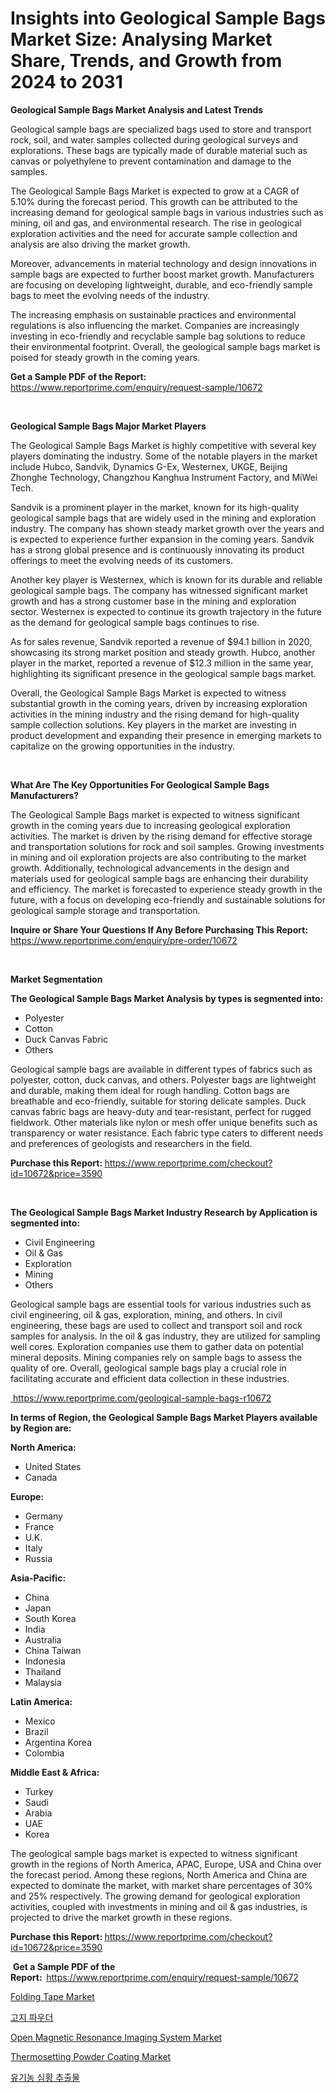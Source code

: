 <p><h1>Insights into Geological Sample Bags Market Size: Analysing Market Share, Trends, and Growth from 2024 to 2031</h1></p><p><strong>Geological Sample Bags Market Analysis and Latest Trends</strong></p>
<p><p>Geological sample bags are specialized bags used to store and transport rock, soil, and water samples collected during geological surveys and explorations. These bags are typically made of durable material such as canvas or polyethylene to prevent contamination and damage to the samples.</p><p>The Geological Sample Bags Market is expected to grow at a CAGR of 5.10% during the forecast period. This growth can be attributed to the increasing demand for geological sample bags in various industries such as mining, oil and gas, and environmental research. The rise in geological exploration activities and the need for accurate sample collection and analysis are also driving the market growth.</p><p>Moreover, advancements in material technology and design innovations in sample bags are expected to further boost market growth. Manufacturers are focusing on developing lightweight, durable, and eco-friendly sample bags to meet the evolving needs of the industry.</p><p>The increasing emphasis on sustainable practices and environmental regulations is also influencing the market. Companies are increasingly investing in eco-friendly and recyclable sample bag solutions to reduce their environmental footprint. Overall, the geological sample bags market is poised for steady growth in the coming years.</p></p>
<p><strong>Get a Sample PDF of the Report:&nbsp;</strong> <a href="https://www.reportprime.com/enquiry/request-sample/10672">https://www.reportprime.com/enquiry/request-sample/10672</a></p>
<p>&nbsp;</p>
<p><strong>Geological Sample Bags Major Market Players</strong></p>
<p><p>The Geological Sample Bags Market is highly competitive with several key players dominating the industry. Some of the notable players in the market include Hubco, Sandvik, Dynamics G-Ex, Westernex, UKGE, Beijing Zhonghe Technology, Changzhou Kanghua Instrument Factory, and MiWei Tech. </p><p>Sandvik is a prominent player in the market, known for its high-quality geological sample bags that are widely used in the mining and exploration industry. The company has shown steady market growth over the years and is expected to experience further expansion in the coming years. Sandvik has a strong global presence and is continuously innovating its product offerings to meet the evolving needs of its customers. </p><p>Another key player is Westernex, which is known for its durable and reliable geological sample bags. The company has witnessed significant market growth and has a strong customer base in the mining and exploration sector. Westernex is expected to continue its growth trajectory in the future as the demand for geological sample bags continues to rise. </p><p>As for sales revenue, Sandvik reported a revenue of $94.1 billion in 2020, showcasing its strong market position and steady growth. Hubco, another player in the market, reported a revenue of $12.3 million in the same year, highlighting its significant presence in the geological sample bags market.</p><p>Overall, the Geological Sample Bags Market is expected to witness substantial growth in the coming years, driven by increasing exploration activities in the mining industry and the rising demand for high-quality sample collection solutions. Key players in the market are investing in product development and expanding their presence in emerging markets to capitalize on the growing opportunities in the industry.</p></p>
<p>&nbsp;</p>
<p><strong>What Are The Key Opportunities For Geological Sample Bags Manufacturers?</strong></p>
<p><p>The Geological Sample Bags market is expected to witness significant growth in the coming years due to increasing geological exploration activities. The market is driven by the rising demand for effective storage and transportation solutions for rock and soil samples. Growing investments in mining and oil exploration projects are also contributing to the market growth. Additionally, technological advancements in the design and materials used for geological sample bags are enhancing their durability and efficiency. The market is forecasted to experience steady growth in the future, with a focus on developing eco-friendly and sustainable solutions for geological sample storage and transportation.</p></p>
<p><strong>Inquire or Share Your Questions If Any Before Purchasing This Report:</strong> <a href="https://www.reportprime.com/enquiry/pre-order/10672">https://www.reportprime.com/enquiry/pre-order/10672</a></p>
<p>&nbsp;</p>
<p><strong>Market Segmentation</strong></p>
<p><strong>The Geological Sample Bags Market Analysis by types is segmented into:</strong></p>
<p><ul><li>Polyester</li><li>Cotton</li><li>Duck Canvas Fabric</li><li>Others</li></ul></p>
<p><p>Geological sample bags are available in different types of fabrics such as polyester, cotton, duck canvas, and others. Polyester bags are lightweight and durable, making them ideal for rough handling. Cotton bags are breathable and eco-friendly, suitable for storing delicate samples. Duck canvas fabric bags are heavy-duty and tear-resistant, perfect for rugged fieldwork. Other materials like nylon or mesh offer unique benefits such as transparency or water resistance. Each fabric type caters to different needs and preferences of geologists and researchers in the field.</p></p>
<p><strong>Purchase this Report:&nbsp;</strong><a href="https://www.reportprime.com/checkout?id=10672&price=3590">https://www.reportprime.com/checkout?id=10672&price=3590</a></p>
<p>&nbsp;</p>
<p><strong>The Geological Sample Bags Market Industry Research by Application is segmented into:</strong></p>
<p><ul><li>Civil Engineering</li><li>Oil & Gas</li><li>Exploration</li><li>Mining</li><li>Others</li></ul></p>
<p><p>Geological sample bags are essential tools for various industries such as civil engineering, oil & gas, exploration, mining, and others. In civil engineering, these bags are used to collect and transport soil and rock samples for analysis. In the oil & gas industry, they are utilized for sampling well cores. Exploration companies use them to gather data on potential mineral deposits. Mining companies rely on sample bags to assess the quality of ore. Overall, geological sample bags play a crucial role in facilitating accurate and efficient data collection in these industries.</p></p>
<p><a href="https://www.reportprime.com/geological-sample-bags-r10672">&nbsp;https://www.reportprime.com/geological-sample-bags-r10672</a></p>
<p><strong>In terms of Region, the Geological Sample Bags Market Players available by Region are:</strong></p>
<p>
    <p> <strong> North America: </strong>
        <ul>
            <li>United States</li>
            <li>Canada</li>
        </ul>
        </p> 
    <p> <strong> Europe: </strong>
        <ul>
            <li>Germany</li>
            <li>France</li>
            <li>U.K.</li>
            <li>Italy</li>
            <li>Russia</li>
        </ul>
        </p> 
    <p> <strong> Asia-Pacific: </strong>
        <ul>
            <li>China</li>
            <li>Japan</li>
            <li>South Korea</li>
            <li>India</li>
            <li>Australia</li>
            <li>China Taiwan</li>
            <li>Indonesia</li>
            <li>Thailand</li>
            <li>Malaysia</li>
        </ul>
        </p> 
    <p> <strong> Latin America: </strong>
        <ul>
            <li>Mexico</li>
            <li>Brazil</li>
            <li>Argentina Korea</li>
            <li>Colombia</li>
        </ul>
        </p> 
    <p> <strong> Middle East & Africa: </strong>
        <ul>
            <li>Turkey</li>
            <li>Saudi</li>
            <li>Arabia</li>
            <li>UAE</li>
            <li>Korea</li>
        </ul>
    </p>
    </p>
<p><p>The geological sample bags market is expected to witness significant growth in the regions of North America, APAC, Europe, USA and China over the forecast period. Among these regions, North America and China are expected to dominate the market, with market share percentages of 30% and 25% respectively. The growing demand for geological exploration activities, coupled with investments in mining and oil & gas industries, is projected to drive the market growth in these regions.</p></p>
<p><strong>Purchase this Report: </strong><a href="https://www.reportprime.com/checkout?id=10672&price=3590">https://www.reportprime.com/checkout?id=10672&price=3590</a></p>
<p>&nbsp;<strong>Get a Sample PDF of the Report:&nbsp;&nbsp;</strong><a href="https://www.reportprime.com/enquiry/request-sample/10672">https://www.reportprime.com/enquiry/request-sample/10672</a></p>
<p><strong></strong></p>
<p><p><a href="https://issuu.com/reportprime-2/docs/folding-tape-market-size-2030.pptx">Folding Tape Market</a></p><p><a href="https://github.com/Skyleitney456456/Market-Research-Report-List-1/blob/main/613504522032.md">고지 파우더</a></p><p><a href="https://github.com/bmorecock/Market-Research-Report-List-2/blob/main/open-magnetic-resonance-imaging-system-market.md">Open Magnetic Resonance Imaging System Market</a></p><p><a href="https://issuu.com/reportprime-2/docs/thermosetting-powder-coating-market-size-2030.pptx">Thermosetting Powder Coating Market</a></p><p><a href="https://github.com/vs10l4sfg5c/Market-Research-Report-List-1/blob/main/808206422031.md">유기농 심황 추출물</a></p></p>